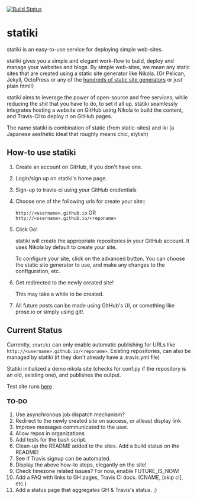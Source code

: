 [![Build Status](https://travis-ci.org/punchagan/statiki.png?branch=master)](https://travis-ci.org/punchagan/statiki)


statiki
=======

statiki is an easy-to-use service for deploying simple web-sites.

statiki gives you a simple and elegant work-flow to build, deploy and
manage your websites and blogs.  By simple web-sites, we mean any
static sites that are created using a static site generator like
Nikola.  (Or Pelican, Jekyll, OctoPress or any of the
[hundreds of static site generators](http://staticsitegenerators.net/)
or just plain html!)

statiki aims to leverage the power of open-source and free services,
while reducing the *shit* that you have to do, to set it all
up. statiki seamlessly integrates hosting a website on GitHub using
Nikola to build the content, and Travis-CI to deploy it on GitHub
pages.

The name statiki is combination of static (from static-sites) and iki
(a Japanese aesthetic ideal that roughly means chic, stylish)

## How-to use statiki ##

1. Create an account on GitHub, if you don't have one.
2. Login/sign up on statiki's home page.
3. Sign-up to travis-ci using your GitHub credentials
4. Choose one of the following urls for create your site::

    `http://<username>.github.io` OR `http://<username>.github.io/<reponame>`

5. Click Go!

    statiki will create the appropriate repositories in your GitHub
    account.  It uses Nikola by default to create your site.

    To configure your site, click on the advanced button.  You can
    choose the static site generator to use, and make any changes to
    the configuration, etc.

6. Get redirected to the newly created site!

    This may take a while to be created.

7. All future posts can be made using GitHub's UI, or something like
   prose.io or simply using git!.

## Current Status ##

Currently, `statiki` can only enable automatic publishing for URLs like
`http://<username>.github.io/<reponame>`.  Existing repositories,
can also be managed by statiki (if they don't already have a .travis.yml file)

Statiki initialized a demo nikola site (checks for conf.py if the repository
is an old, existing one), and publishes the output.

Test site runs [here](http://muse-amuse.in:5000)

### TO-DO ###

1. Use asynchronous job dispatch mechanism?
1. Redirect to the newly created site on success, or atleast display link
1. Improve messages communicated to the user.
1. Allow repos in organizations
1. Add tests for the bash script.
1. Clean-up the README added to the sites. Add a build status on the README!
1. See if Travis signup can be automated.
1. Display the above how-to steps, elegantly on the site!
1. Check timezone related issues?  For now, enable FUTURE_IS_NOW!
1. Add a FAQ with links to GH pages, Travis CI docs. (CNAME, [skip ci], etc.)
1. Add a status page that aggregates GH & Travis's status. ;)
